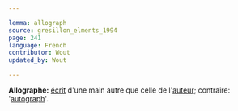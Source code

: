 ```yaml
---

lemma: allograph
source: gresillon_elments_1994
page: 241
language: French
contributor: Wout
updated_by: Wout

---
```


**Allographe:** [écrit](writingProduct.html) d'une main autre que celle de l'[auteur](author.html); contraire: '[autograph](holograph.html)'.
